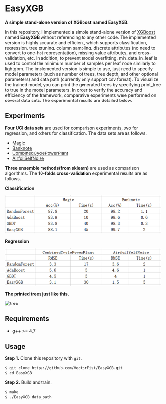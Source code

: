 # EasyXGB
**A simple stand-alone version of XGBoost named EasyXGB.**


In this repository, I implemented a simple stand-alone version of [XGBoost](https://arxiv.org/pdf/1603.02754.pdf) named **EasyXGB** without referencing to any other code. The implemented version is highly accurate and efficient, which supports classification, regression, tree pruning, column sampling, discrete attributes (no need to convert to one-hot representation), missing value attributes, and cross-validation, etc. In addition, to prevent model overfitting, min_data_in_leaf is used to control the minimum number of samples per leaf node similarly to lightgbm.  The implemented version is simple to use, just need to specify model parameters (such as number of trees, tree depth, and other optional parameters) and data path (currently only support csv format). To visualize the trained model, you can print the generated trees by specifying print_tree to true in the model parameters. In order to verify the accuracy and efficiency of the framework, comparative experiments were performed on several data sets. The experimental results are detailed below.


## Experiments
**Four UCI data sets** are used for comparison experiments, two for regression, and others for classification. The data sets are as follows.
- [Magic](http://archive.ics.uci.edu/ml/datasets/MAGIC+Gamma+Telescope)
- [Banknote](http://archive.ics.uci.edu/ml/datasets/banknote+authentication)
- [CombinedCyclePowerPlant](http://archive.ics.uci.edu/ml/datasets/Combined+Cycle+Power+Plant)
- [AirfoilSelfNoise](http://archive.ics.uci.edu/ml/datasets/Airfoil+Self-Noise)

**Three ensemble methods(from sklearn)** are used as comparison algorithms. The **10-folds cross-validation** experimental results are as follows.

**Classification**

![accuracy](figures/acc.PNG)

**Regression**

![rmse](figures/rmse.PNG)

**The printed trees just like this.**

<img width="300" height="500" src="https://github.com/VectorFist/EasyXGB/tree/master/figures/tree.PNG" alt="tree"/>

## Requirements
- g++ >= 4.7

## Usage
**Step 1.** 
Clone this repository with ``git``.
```
$ git clone https://github.com/VectorFist/EasyXGB.git
$ cd EasyXGB
```

**Step 2.** 
Build and train.
```
$ make
$ ./EasyXGB data_path
```
